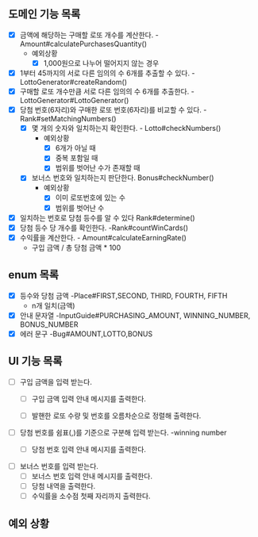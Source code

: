 ## 도메인 기능 목록

- [x] 금액에 해당하는 구매할 로또 개수를 계산한다. -Amount#calculatePurchasesQuantity()
    - 예외상황
        - [x] 1,000원으로 나누어 떨어지지 않는 경우
- [x] 1부터 45까지의 서로 다른 임의의 수 6개를 추출할 수 있다. -LottoGenerator#createRandom()
- [x] 구매할 로또 개수만큼 서로 다른 임의의 수 6개를 추출한다. -LottoGenerator#LottoGenerator()
- [x] 당첨 번호(6자리)와 구매한 로또 번호(6자리)를 비교할 수 있다. -Rank#setMatchingNumbers()
    - [x] 몇 개의 숫자와 일치하는지 확인한다. - Lotto#checkNumbers()
        - 예외상황
            - [x] 6개가 아닐 때
            - [x] 중복 포함일 때
            - [x] 범위를 벗어난 수가 존재할 때
    - [x] 보너스 번호와 일치하는지 판단한다. Bonus#checkNumber()
        - 예외상황
            - [x] 이미 로또번호에 있는 수
            - [x] 범위를 벗어난 수
- [x] 일치하는 번호로 당첨 등수를 알 수 있다 Rank#determine()
- [x] 당첨 등수 당 개수를 확인한다. -Rank#countWinCards()
- [x] 수익률을 계산한다. - Amount#calculateEarningRate()
    - 구입 금액 / 총 당첨 금액 * 100

## enum 목록

- [x] 등수와 당첨 금액 -Place#FIRST,SECOND, THIRD, FOURTH, FIFTH
    - n개 일치(금액)
- [x] 안내 문자열 -InputGuide#PURCHASING_AMOUNT, WINNING_NUMBER, BONUS_NUMBER
- [x] 에러 문구 -Bug#AMOUNT,LOTTO,BONUS

## UI 기능 목록

- [ ] 구입 금액을 입력 받는다.
    - [ ] 구입 금액 입력 안내 메시지를 출력한다.
    - [ ] 발핸한 로또 수량 및 번호를 오름차순으로 정렬해 출력한다.


- [ ] 당첨 번호를 쉼표(,)를 기준으로 구분해 입력 받는다. -winning number
    - [ ] 당첨 번호 입력 안내 메시지를 출력한다.


- [ ] 보너스 번호를 입력 받는다.
    - [ ] 보너스 번호 입력 안내 메시지를 출력한다.
    - [ ] 당첨 내역을 출력한다.
    - [ ] 수익률을 소수점 첫째 자리까지 출력한다.

## 예외 상황
